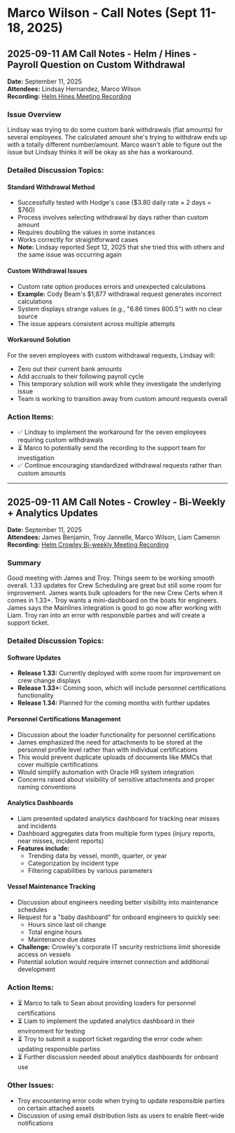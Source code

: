 # Marco Wilson - Call Notes (Sept 11-18, 2025)

## 2025-09-11 AM Call Notes - Helm / Hines - Payroll Question on Custom Withdrawal
**Date:** September 11, 2025  
**Attendees:** Lindsay Hernandez, Marco Wilson  
**Recording:** [Helm Hines Meeting Recording](https://ourvolaris-my.sharepoint.com/:v:/g/personal/marco_wilson_helmoperations_com/EZAzWTDTktZEsXSUnpJdh78BcOC8jE0aOEEX_FXZ48qEqQ?e=1NiDdA&nav=eyJyZWZlcnJhbEluZm8iOnsicmVmZXJyYWxBcHAiOiJTdHJlYW1XZWJBcHAiLCJyZWZlcnJhbFZpZXciOiJTaGFyZURpYWxvZy1MaW5rIiwicmVmZXJyYWxBcHBQbGF0Zm9ybSI6IldlYiIsInJlZmVycmFsTW9kZSI6InZpZXcifX0%3D)

### Issue Overview
Lindsay was trying to do some custom bank withdrawals (flat amounts) for several employees. The calculated amount she's trying to withdraw ends up with a totally different number/amount. Marco wasn't able to figure out the issue but Lindsay thinks it will be okay as she has a workaround.

### Detailed Discussion Topics:

#### Standard Withdrawal Method
- Successfully tested with Hodge's case ($3.80 daily rate × 2 days = $760)
- Process involves selecting withdrawal by days rather than custom amount
- Requires doubling the values in some instances
- Works correctly for straightforward cases
- **Note:** Lindsay reported Sept 12, 2025 that she tried this with others and the same issue was occurring again

#### Custom Withdrawal Issues
- Custom rate option produces errors and unexpected calculations
- **Example:** Cody Beam's $1,877 withdrawal request generates incorrect calculations
- System displays strange values (e.g., "6.86 times 800.5") with no clear source
- The issue appears consistent across multiple attempts

#### Workaround Solution
For the seven employees with custom withdrawal requests, Lindsay will:
- Zero out their current bank amounts
- Add accruals to their following payroll cycle
- This temporary solution will work while they investigate the underlying issue
- Team is working to transition away from custom amount requests overall

### Action Items:
- ✅ Lindsay to implement the workaround for the seven employees requiring custom withdrawals
- ⏳ Marco to potentially send the recording to the support team for investigation
- ✅ Continue encouraging standardized withdrawal requests rather than custom amounts

---

## 2025-09-11 AM Call Notes - Crowley - Bi-Weekly + Analytics Updates
**Date:** September 11, 2025  
**Attendees:** James Benjamin, Troy Jannelle, Marco Wilson, Liam Cameron  
**Recording:** [Helm Crowley Bi-weekly Meeting Recording](https://ourvolaris-my.sharepoint.com/:v:/g/personal/marco_wilson_helmoperations_com/Ee04HAXn-mFAiqDaQE0NCFsBVH-xt3SHBgy87iSztNwcMg?e=eaXP83&nav=eyJyZWZlcnJhbEluZm8iOnsicmVmZXJyYWxBcHAiOiJTdHJlYW1XZWJBcHAiLCJyZWZlcnJhbFZpZXciOiJTaGFyZURpYWxvZy1MaW5rIiwicmVmZXJyYWxBcHBQbGF0Zm9ybSI6IldlYiIsInJlZmVycmFsTW9kZSI6InZpZXcifX0%3D)

### Summary
Good meeting with James and Troy. Things seem to be working smooth overall. 1.33 updates for Crew Scheduling are great but still some room for improvement. James wants bulk uploaders for the new Crew Certs when it comes in 1.33+. Troy wants a mini-dashboard on the boats for engineers. James says the Mainlines integration is good to go now after working with Liam. Troy ran into an error with responsible parties and will create a support ticket.

### Detailed Discussion Topics:

#### Software Updates
- **Release 1.33:** Currently deployed with some room for improvement on crew change displays
- **Release 1.33+:** Coming soon, which will include personnel certifications functionality
- **Release 1.34:** Planned for the coming months with further updates

#### Personnel Certifications Management
- Discussion about the loader functionality for personnel certifications
- James emphasized the need for attachments to be stored at the personnel profile level rather than with individual certifications
- This would prevent duplicate uploads of documents like MMCs that cover multiple certifications
- Would simplify automation with Oracle HR system integration
- Concerns raised about visibility of sensitive attachments and proper naming conventions

#### Analytics Dashboards
- Liam presented updated analytics dashboard for tracking near misses and incidents
- Dashboard aggregates data from multiple form types (injury reports, near misses, incident reports)
- **Features include:**
  - Trending data by vessel, month, quarter, or year
  - Categorization by incident type
  - Filtering capabilities by various parameters

#### Vessel Maintenance Tracking
- Discussion about engineers needing better visibility into maintenance schedules
- Request for a "baby dashboard" for onboard engineers to quickly see:
  - Hours since last oil change
  - Total engine hours
  - Maintenance due dates
- **Challenge:** Crowley's corporate IT security restrictions limit shoreside access on vessels
- Potential solution would require internet connection and additional development

### Action Items:
- ⏳ Marco to talk to Sean about providing loaders for personnel certifications
- ⏳ Liam to implement the updated analytics dashboard in their environment for testing
- ⏳ Troy to submit a support ticket regarding the error code when updating responsible parties
- ⏳ Further discussion needed about analytics dashboards for onboard use

### Other Issues:
- Troy encountering error code when trying to update responsible parties on certain attached assets
- Discussion of using email distribution lists as users to enable fleet-wide notifications